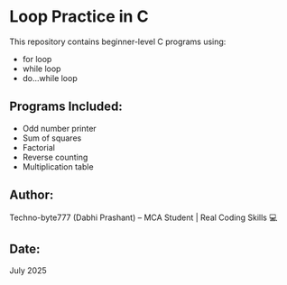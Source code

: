# Loop Practice in C

This repository contains beginner-level C programs using:

- for loop
- while loop
- do...while loop

## Programs Included:
- Odd number printer
- Sum of squares
- Factorial
- Reverse counting
- Multiplication table

## Author:
Techno-byte777 (Dabhi Prashant) – MCA Student | Real Coding Skills 💻

## Date:
July 2025
